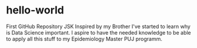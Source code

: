 # hello-world
First GitHub Repository JSK
Inspired by my Brother I've started to learn why is Data Science important. I aspire to have the needed knowledge to be able to apply all this stuff to my Epidemiology Master PUJ programm.
